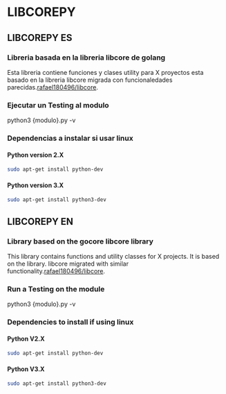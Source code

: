 # LIBCOREPY

## LIBCOREPY ES

### Libreria basada en la libreria libcore de golang

Esta libreria contiene funciones y clases utility para X proyectos esta basado en la libreria
libcore migrada con funcionaledades parecidas.[rafael180496/libcore]([https://github.com/rafael180496/libcore]).

### Ejecutar un Testing al modulo

python3 {modulo}.py -v

### Dependencias a instalar si usar linux

#### Python version 2.X

```bash
sudo apt-get install python-dev
```

#### Python version 3.X

```bash
sudo apt-get install python3-dev
```

## LIBCOREPY EN

### Library based on the gocore libcore library

This library contains functions and utility classes for X projects. It is based on the library.
libcore migrated with similar functionality.[rafael180496/libcore]([https://github.com/rafael180496/libcore]).

### Run a Testing on the module

python3 {modulo}.py -v

### Dependencies to install if using linux

#### Python V2.X

```bash
sudo apt-get install python-dev
```

#### Python V3.X

```bash
sudo apt-get install python3-dev
```

